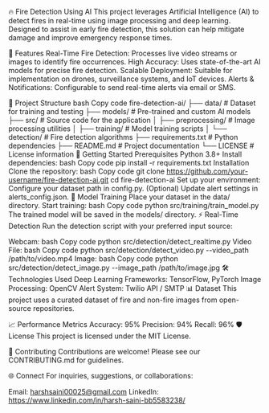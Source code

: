 🔥 Fire Detection Using AI
This project leverages Artificial Intelligence (AI) to detect fires in real-time using image processing and deep learning. Designed to assist in early fire detection, this solution can help mitigate damage and improve emergency response times.

📝 Features
Real-Time Fire Detection: Processes live video streams or images to identify fire occurrences.
High Accuracy: Uses state-of-the-art AI models for precise fire detection.
Scalable Deployment: Suitable for implementation on drones, surveillance systems, and IoT devices.
Alerts & Notifications: Configurable to send real-time alerts via email or SMS.

📂 Project Structure
bash
Copy code
fire-detection-ai/
├── data/              # Dataset for training and testing
├── models/            # Pre-trained and custom AI models
├── src/               # Source code for the application
│   ├── preprocessing/ # Image processing utilities
│   ├── training/      # Model training scripts
│   └── detection/     # Fire detection algorithms
├── requirements.txt   # Python dependencies
├── README.md          # Project documentation
└── LICENSE            # License information
🚀 Getting Started
Prerequisites
Python 3.8+
Install dependencies:
bash
Copy code
pip install -r requirements.txt
Installation
Clone the repository:
bash
Copy code
git clone https://github.com/your-username/fire-detection-ai.git
cd fire-detection-ai
Set up your environment:
Configure your dataset path in config.py.
(Optional) Update alert settings in alerts_config.json.
🧠 Model Training
Place your dataset in the data/ directory.
Start training:
bash
Copy code
python src/training/train_model.py
The trained model will be saved in the models/ directory.
⚡ Real-Time Detection
Run the detection script with your preferred input source:

Webcam:
bash
Copy code
python src/detection/detect_realtime.py
Video File:
bash
Copy code
python src/detection/detect_video.py --video_path /path/to/video.mp4
Image:
bash
Copy code
python src/detection/detect_image.py --image_path /path/to/image.jpg
🛠️ Technologies Used
Deep Learning Frameworks: TensorFlow, PyTorch
Image Processing: OpenCV
Alert System: Twilio API / SMTP
📊 Dataset
This project uses a curated dataset of fire and non-fire images from open-source repositories.

📈 Performance Metrics
Accuracy: 95%
Precision: 94%
Recall: 96%
🛡️ License
This project is licensed under the MIT License.

🤝 Contributing
Contributions are welcome! Please see our CONTRIBUTING.md for guidelines.

🌐 Connect
For inquiries, suggestions, or collaborations:

Email: harshsaini00025@gmail.com
LinkedIn: https://www.linkedin.com/in/harsh-saini-bb5583238/
